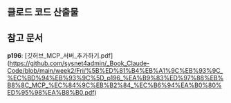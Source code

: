 ## 클로드 코드 산출물

## 참고 문서 
**p196**: [깃허브_MCP_서버_추가하기.pdf]
(https://github.com/sysnet4admin/_Book_Claude-Code/blob/main/week2/Fri/%5B%ED%81%B4%EB%A1%9C%EB%93%9C_%EC%BD%94%EB%93%9C%5D_p196_%EA%B9%83%ED%97%88%EB%B8%8C_MCP_%EC%84%9C%EB%B2%84_%EC%B6%94%EA%B0%80%ED%95%98%EA%B8%B0.pdf)
